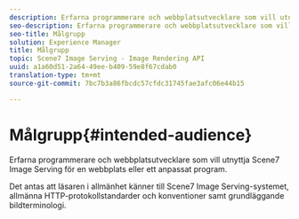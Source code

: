 ```yaml
---
description: Erfarna programmerare och webbplatsutvecklare som vill utnyttja Scene7 Image Serving för en webbplats eller ett anpassat program.
seo-description: Erfarna programmerare och webbplatsutvecklare som vill utnyttja Scene7 Image Serving för en webbplats eller ett anpassat program.
seo-title: Målgrupp
solution: Experience Manager
title: Målgrupp
topic: Scene7 Image Serving - Image Rendering API
uuid: a1a60d51-2a64-49ee-b409-59e8f67cdab0
translation-type: tm+mt
source-git-commit: 7bc7b3a86fbcdc57cfdc31745fae3afc06e44b15

---
```



# Målgrupp{#intended-audience}

Erfarna programmerare och webbplatsutvecklare som vill utnyttja Scene7 Image Serving för en webbplats eller ett anpassat program.

Det antas att läsaren i allmänhet känner till Scene7 Image Serving-systemet, allmänna HTTP-protokollstandarder och konventioner samt grundläggande bildterminologi.
